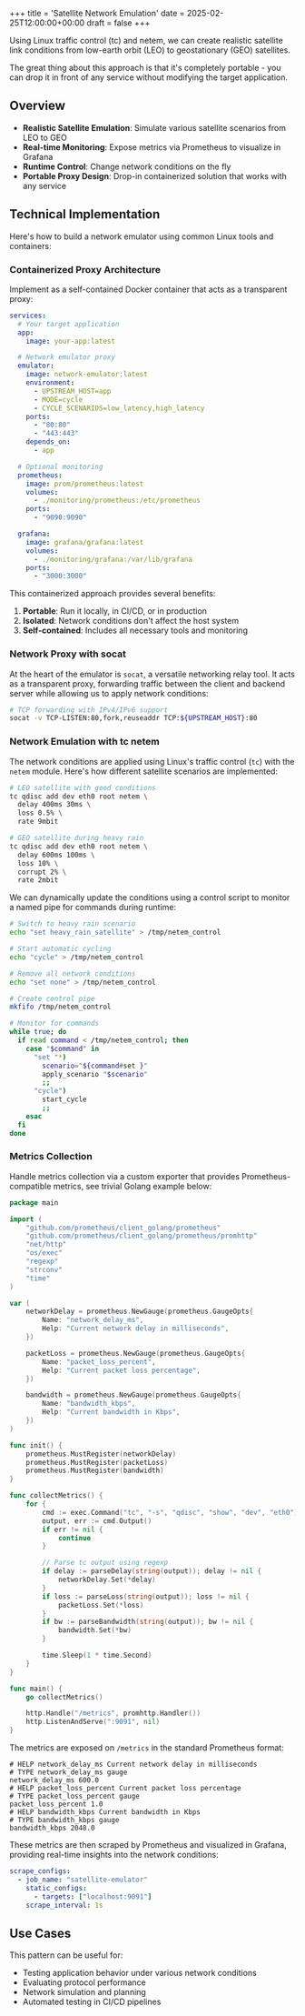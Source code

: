 +++
title = 'Satellite Network Emulation'
date = 2025-02-25T12:00:00+00:00
draft = false
+++

Using Linux traffic control (tc) and netem, we can create realistic satellite link conditions from low-earth orbit (LEO) to geostationary (GEO) satellites.

The great thing about this approach is that it's completely portable - you can drop it in front of any service without modifying the target application.

## Overview

- **Realistic Satellite Emulation**: Simulate various satellite scenarios from LEO to GEO
- **Real-time Monitoring**: Expose metrics via Prometheus to visualize in Grafana
- **Runtime Control**: Change network conditions on the fly
- **Portable Proxy Design**: Drop-in containerized solution that works with any service

## Technical Implementation

Here's how to build a network emulator using common Linux tools and containers:

### Containerized Proxy Architecture

Implement as a self-contained Docker container that acts as a transparent proxy:

```yaml
services:
  # Your target application
  app:
    image: your-app:latest

  # Network emulator proxy
  emulator:
    image: network-emulator:latest
    environment:
      - UPSTREAM_HOST=app
      - MODE=cycle
      - CYCLE_SCENARIOS=low_latency,high_latency
    ports:
      - "80:80"
      - "443:443"
    depends_on:
      - app

  # Optional monitoring
  prometheus:
    image: prom/prometheus:latest
    volumes:
      - ./monitoring/prometheus:/etc/prometheus
    ports:
      - "9090:9090"

  grafana:
    image: grafana/grafana:latest
    volumes:
      - ./monitoring/grafana:/var/lib/grafana
    ports:
      - "3000:3000"
```

This containerized approach provides several benefits:

1. **Portable**: Run it locally, in CI/CD, or in production
2. **Isolated**: Network conditions don't affect the host system
3. **Self-contained**: Includes all necessary tools and monitoring

### Network Proxy with socat

At the heart of the emulator is `socat`, a versatile networking relay tool. It acts as a transparent proxy, forwarding traffic between the client and backend server while allowing us to apply network conditions:

```bash
# TCP forwarding with IPv4/IPv6 support
socat -v TCP-LISTEN:80,fork,reuseaddr TCP:${UPSTREAM_HOST}:80
```

### Network Emulation with tc netem

The network conditions are applied using Linux's traffic control (`tc`) with the `netem` module. Here's how different satellite scenarios are implemented:

```bash
# LEO satellite with good conditions
tc qdisc add dev eth0 root netem \
  delay 400ms 30ms \
  loss 0.5% \
  rate 9mbit

# GEO satellite during heavy rain
tc qdisc add dev eth0 root netem \
  delay 600ms 100ms \
  loss 10% \
  corrupt 2% \
  rate 2mbit
```

We can dynamically update the conditions using a control script to monitor a named pipe for commands during runtime:

```bash
# Switch to heavy rain scenario
echo "set heavy_rain_satellite" > /tmp/netem_control

# Start automatic cycling
echo "cycle" > /tmp/netem_control

# Remove all network conditions
echo "set none" > /tmp/netem_control
```

```bash
# Create control pipe
mkfifo /tmp/netem_control

# Monitor for commands
while true; do
  if read command < /tmp/netem_control; then
    case "$command" in
      "set "*)
        scenario="${command#set }"
        apply_scenario "$scenario"
        ;;
      "cycle")
        start_cycle
        ;;
    esac
  fi
done
```

### Metrics Collection

Handle metrics collection via a custom exporter that provides Prometheus-compatible metrics, see trivial Golang example below:

```go
package main

import (
    "github.com/prometheus/client_golang/prometheus"
    "github.com/prometheus/client_golang/prometheus/promhttp"
    "net/http"
    "os/exec"
    "regexp"
    "strconv"
    "time"
)

var (
    networkDelay = prometheus.NewGauge(prometheus.GaugeOpts{
        Name: "network_delay_ms",
        Help: "Current network delay in milliseconds",
    })

    packetLoss = prometheus.NewGauge(prometheus.GaugeOpts{
        Name: "packet_loss_percent",
        Help: "Current packet loss percentage",
    })

    bandwidth = prometheus.NewGauge(prometheus.GaugeOpts{
        Name: "bandwidth_kbps",
        Help: "Current bandwidth in Kbps",
    })
)

func init() {
    prometheus.MustRegister(networkDelay)
    prometheus.MustRegister(packetLoss)
    prometheus.MustRegister(bandwidth)
}

func collectMetrics() {
    for {
        cmd := exec.Command("tc", "-s", "qdisc", "show", "dev", "eth0")
        output, err := cmd.Output()
        if err != nil {
            continue
        }

        // Parse tc output using regexp
        if delay := parseDelay(string(output)); delay != nil {
            networkDelay.Set(*delay)
        }
        if loss := parseLoss(string(output)); loss != nil {
            packetLoss.Set(*loss)
        }
        if bw := parseBandwidth(string(output)); bw != nil {
            bandwidth.Set(*bw)
        }

        time.Sleep(1 * time.Second)
    }
}

func main() {
    go collectMetrics()

    http.Handle("/metrics", promhttp.Handler())
    http.ListenAndServe(":9091", nil)
}
```

The metrics are exposed on `/metrics` in the standard Prometheus format:

```text
# HELP network_delay_ms Current network delay in milliseconds
# TYPE network_delay_ms gauge
network_delay_ms 600.0
# HELP packet_loss_percent Current packet loss percentage
# TYPE packet_loss_percent gauge
packet_loss_percent 1.0
# HELP bandwidth_kbps Current bandwidth in Kbps
# TYPE bandwidth_kbps gauge
bandwidth_kbps 2048.0
```

These metrics are then scraped by Prometheus and visualized in Grafana, providing real-time insights into the network conditions:

```yaml
scrape_configs:
  - job_name: "satellite-emulator"
    static_configs:
      - targets: ["localhost:9091"]
    scrape_interval: 1s
```

## Use Cases

This pattern can be useful for:

- Testing application behavior under various network conditions
- Evaluating protocol performance
- Network simulation and planning
- Automated testing in CI/CD pipelines
